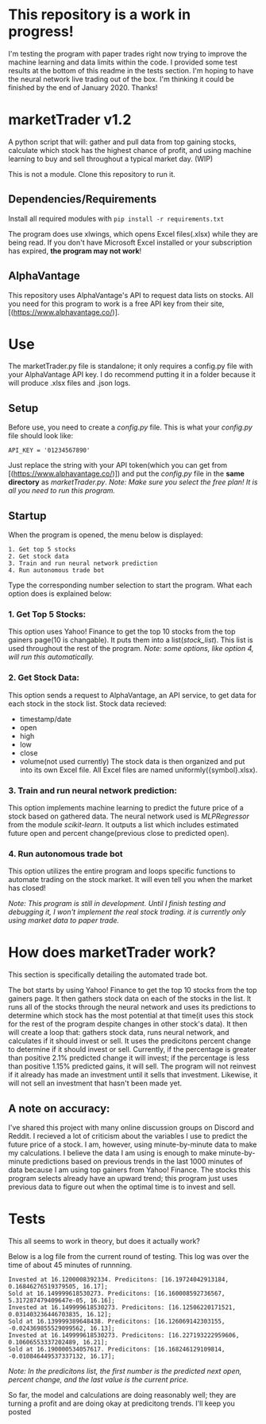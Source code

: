 # This repository is a work in progress!
I'm testing the program with paper trades right now trying to improve the machine learning and data limits within the code. I provided some test results at the bottom of this readme in the tests section. I'm hoping to have the neural network live trading out of the box. I'm thinking it could be finished by the end of January 2020. Thanks!
# marketTrader v1.2
A python script that will: gather and pull data from top gaining stocks, calculate which stock has the highest chance of profit, and using machine learning to buy and sell throughout a typical market day. (WIP)

This is not a module. Clone this repository to run it.
## Dependencies/Requirements
Install all required modules with
```pip install -r requirements.txt```

The program does use xlwings, which opens Excel files(.xlsx) while they are being read. If you don't have Microsoft Excel installed or your subscription has expired, **the program may not work**!
## AlphaVantage
This repository uses AlphaVantage's API to request data lists on stocks. All you need for this program to work is a free API key from their site, [(https://www.alphavantage.co/)].
# Use
The marketTrader.py file is standalone; it only requires a config.py file with your AlphaVantage API key. I do recommend putting it in a folder because it will produce .xlsx files and .json logs.
## Setup
Before use, you need to create a *config.py* file. This is what your *config.py* file should look like:
```
API_KEY = '01234567890'
```
Just replace the string with your API token(which you can get from [(https://www.alphavantage.co/)]) and put the *config.py* file in the **same directory** as *marketTrader.py*. *Note: Make sure you select the free plan! It is all you need to run this program.*
## Startup
When the program is opened, the menu below is displayed:
```
1. Get top 5 stocks
2. Get stock data
3. Train and run neural network prediction
4. Run autonomous trade bot
```
Type the corresponding number selection to start the program. What each option does is explained below:
### 1. Get Top 5 Stocks:
This option uses Yahoo! Finance to get the top 10 stocks from the top gainers page(10 is changable). It puts them into a list(*stock_list*). This list is used throughout the rest of the program. *Note: some options, like option 4, will run this automatically.*
### 2. Get Stock Data:
This option sends a request to AlphaVantage, an API service, to get data for each stock in the stock list. 
Stock data recieved:
- timestamp/date
- open
- high
- low
- close
- volume(not used currently)
The stock data is then organized and put into its own Excel file. All Excel files are named uniformly({symbol}.xlsx).
### 3. Train and run neural network prediction:
This option implements machine learning to predict the future price of a stock based on gathered data. The neural network used is *MLPRegressor* from the module *scikit-learn*. It outputs a list which includes estimated future open and percent change(previous close to predicted open).
### 4. Run autonomous trade bot
This option utilizes the entire program and loops specific functions to automate trading on the stock market. It will even tell you when the market has closed!

*Note: This program is still in development. Until I finish testing and debugging it, I won't implement the real stock trading. 
it is currently only using market data to paper trade.*
# How does marketTrader work?
This section is specifically detailing the automated trade bot. 

The bot starts by using Yahoo! Finance to get the top 10 stocks from the top gainers page. It then gathers stock data on each of the stocks in the list. It runs all of the stocks through the neural network and uses its predictions to determine which stock has the most potential at that time(it uses this stock for the rest of the program despite changes in other stock's data). It then will create a loop that: gathers stock data, runs neural network, and calculates if it should invest or sell. It uses the predicitons percent change to determine if it should invest or sell. Currently, if the percentage is greater than positive 2.1% predicted change it will invest; if the percentage is less than positive 1.15% predicted gains, it will sell. The program will not reinvest if it already has made an investment until it sells that investment. Likewise, it will not sell an investment that hasn't been made yet.

## A note on accuracy:
I've shared this project with many online discussion groups on Discord and Reddit. I recieved a lot of criticism about the variables I use to predict the future price of a stock. I am, however, using minute-by-minute data to make my calculations. I believe the data I am using is enough to make minute-by-minute predictions based on previous trends in the last 1000 minutes of data because I am using top gainers from Yahoo! Finance. The stocks this program selects already have an upward trend; this program just uses previous data to figure out when the optimal time is to invest and sell.

# Tests
This all seems to work in theory, but does it actually work?

Below is a log file from the current round of testing. This log was over the time of about 45 minutes of runnning.
```
Invested at 16.1200008392334. Predicitons: [16.19724042913184, 0.16846276519379505, 16.17];
Sold at 16.149999618530273. Predicitons: [16.160008592736567, 5.317287479409647e-05, 16.16];
Invested at 16.149999618530273. Predicitons: [16.12506220171521, 0.031403236446703835, 16.12];
Sold at 16.139999389648438. Predicitons: [16.126069142303155, -0.024369855529099562, 16.13];
Invested at 16.149999618530273. Predicitons: [16.227193222959606, 0.10606553337202489, 16.21];
Sold at 16.190000534057617. Predicitons: [16.168246129109814, -0.010846449537337132, 16.17];
```
*Note: In the predicitons list, the first number is the predicted next open, percent change, and the last value is the current price.*

So far, the model and calculations are doing reasonably well; they are turning a profit and are doing okay at predicitong trends. I'll keep you posted